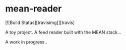 # mean-reader
[![Build Status][travisimg]][travis]

A toy project. A feed reader built with the MEAN stack...

A work in progress..
